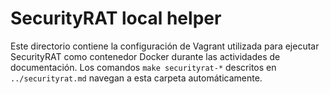 # SecurityRAT local helper

Este directorio contiene la configuración de Vagrant utilizada para ejecutar SecurityRAT como contenedor Docker durante las actividades de documentación. Los comandos `make securityrat-*` descritos en `../securityrat.md` navegan a esta carpeta automáticamente.
